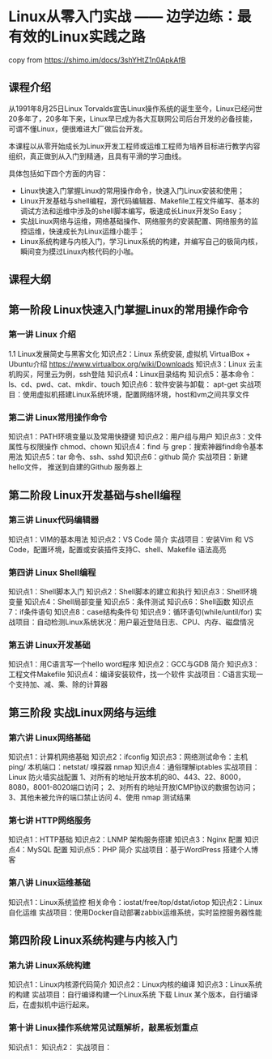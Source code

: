 # Linux从零入门实战 —— 边学边练：最有效的Linux实践之路

copy from https://shimo.im/docs/3shYHtZ1n0ApkAfB

## 课程介绍
从1991年8月25日Linux Torvalds宣告Linux操作系统的诞生至今，Linux已经问世20多年了，20多年下来，Linux早已成为各大互联网公司后台开发的必备技能，可谓不懂Linux，便很难进大厂做后台开发。

本课程以从零开始成长为Linux开发工程师或运维工程师为培养目标进行教学内容组织，真正做到从入门到精通，且具有平滑的学习曲线。

具体包括如下四个方面的内容：
* Linux快速入门掌握Linux的常用操作命令，快速入门Linux安装和使用；
* Linux开发基础与shell编程，源代码编辑器、Makefile工程文件编写、基本的调试方法和运维中涉及的shell脚本编写，极速成长Linux开发So Easy；
* 实战Linux网络与运维，网络基础操作、网络服务的安装配置、网络服务的监控运维，快速成长为Linux运维小能手；
* Linux系统构建与内核入门，学习Linux系统的构建，并编写自己的极简内核，瞬间变为摸过Linux内核代码的小咖。

## 课程大纲

## 第一阶段 Linux快速入门掌握Linux的常用操作命令 
### 第一讲 Linux 介绍
1.1 Linux发展简史与黑客文化
知识点2：Linux 系统安装, 虚拟机 VirtualBox + Ubuntu介绍
https://www.virtualbox.org/wiki/Downloads
知识点3：Linux 云主机购买，阿里云为例，ssh登陆
知识点4：Linux目录结构
知识点5：基本命令： ls、cd、pwd、cat、mkdir、touch
知识点6：软件安装与卸载： apt-get
实战项目：使用虚拟机搭建Linux系统环境，配置网络环境，host和vm之间共享文件

### 第二讲 Linux常用操作命令
知识点1：PATH环境变量以及常用快捷键
知识点2：用户组与用户 
知识点3：文件属性与权限操作 chmod、chown
知识点4：find 与 grep：搜索神器find命令基本用法
知识点5：tar 命令、ssh、sshd
知识点6：github 简介
实战项目：新建hello文件， 推送到自建的Github 服务器上


## 第二阶段 Linux开发基础与shell编程
### 第三讲 Linux代码编辑器
知识点1：VIM的基本用法
知识点2：VS Code 简介
实战项目：安装Vim 和 VS Code，配置环境，配置或安装插件支持C、shell、Makefile 语法高亮

### 第四讲 Linux Shell编程
知识点1：Shell脚本入门
知识点2：Shell脚本的建立和执行
知识点3：Shell环境变量
知识点4：Shell局部变量
知识点5：条件测试
知识点6：Shell函数
知识点7：if条件语句
知识点8：case结构条件句
知识点9：循环语句(while/until/for)
实战项目：自动检测Linux系统状况：用户最近登陆日志、CPU、内存、磁盘情况

### 第五讲 Linux开发基础
知识点1：用C语言写一个hello word程序
知识点2：GCC与GDB 简介
知识点3：工程文件Makefile
知识点4：编译安装软件，找一个软件
实战项目：C语言实现一个支持加、减、乘、除的计算器  


## 第三阶段 实战Linux网络与运维
### 第六讲 Linux网络基础
知识点1：计算机网络基础
知识点2：ifconfig
知识点3：网络测试命令：主机 ping/ 本机端口：netstat/ 嗅探器 nmap
知识点4：通俗理解iptables
实战项目：Linux 防火墙实战配置
1、对所有的地址开放本机的80、443、22、8000，8080，8001-8020端口访问；
2、对所有的地址开放ICMP协议的数据包访问；
3、其他未被允许的端口禁止访问
4、使用 nmap 测试结果


### 第七讲 HTTP网络服务
知识点1：HTTP基础
知识点2：LNMP 架构服务搭建
知识点3：Nginx 配置
知识点4：MySQL 配置
知识点5：PHP 简介
实战项目：基于WordPress 搭建个人博客


### 第八讲 Linux运维基础
知识点1：Linux系统监控 相关命令：iostat/free/top/dstat/iotop
知识点2：Linux自化运维
实战项目：使用Docker自动部署zabbix运维系统，实时监控服务器性能

## 第四阶段 Linux系统构建与内核入门
### 第九讲 Linux系统构建
知识点1：Linux内核源代码简介
知识点2：Linux内核的编译
知识点3：Linux系统的构建
实战项目：自行编译构建一个Linux系统
下载 Linux 某个版本，自行编译后，在虚拟机中运行起来。


### 第十讲 Linux操作系统常见试题解析，敲黑板划重点
知识点1：
知识点2：
实战项目：
